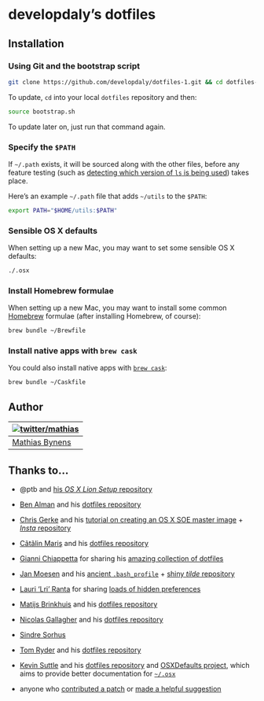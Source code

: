 # developdaly’s dotfiles

## Installation

### Using Git and the bootstrap script

```bash
git clone https://github.com/developdaly/dotfiles-1.git && cd dotfiles-1 && source bootstrap.sh
```

To update, `cd` into your local `dotfiles` repository and then:

```bash
source bootstrap.sh
```

To update later on, just run that command again.

### Specify the `$PATH`

If `~/.path` exists, it will be sourced along with the other files, before any feature testing (such as [detecting which version of `ls` is being used](https://github.com/mathiasbynens/dotfiles/blob/aff769fd75225d8f2e481185a71d5e05b76002dc/.aliases#L21-26)) takes place.

Here’s an example `~/.path` file that adds `~/utils` to the `$PATH`:

```bash
export PATH="$HOME/utils:$PATH"
```

### Sensible OS X defaults

When setting up a new Mac, you may want to set some sensible OS X defaults:

```bash
./.osx
```

### Install Homebrew formulae

When setting up a new Mac, you may want to install some common [Homebrew](http://brew.sh/) formulae (after installing Homebrew, of course):

```bash
brew bundle ~/Brewfile
```

### Install native apps with `brew cask`

You could also install native apps with [`brew cask`](https://github.com/phinze/homebrew-cask):

```bash
brew bundle ~/Caskfile
```

## Author

| [![twitter/mathias](http://gravatar.com/avatar/24e08a9ea84deb17ae121074d0f17125?s=70)](http://twitter.com/mathias "Follow @mathias on Twitter") |
|---|
| [Mathias Bynens](http://mathiasbynens.be/) |

## Thanks to…

* @ptb and [his _OS X Lion Setup_ repository](https://github.com/ptb/Mac-OS-X-Lion-Setup)
* [Ben Alman](http://benalman.com/) and his [dotfiles repository](https://github.com/cowboy/dotfiles)
* [Chris Gerke](http://www.randomsquared.com/) and his [tutorial on creating an OS X SOE master image](http://chris-gerke.blogspot.com/2012/04/mac-osx-soe-master-image-day-7.html) + [_Insta_ repository](https://github.com/cgerke/Insta)
* [Cãtãlin Mariş](https://github.com/alrra) and his [dotfiles repository](https://github.com/alrra/dotfiles)
* [Gianni Chiappetta](http://gf3.ca/) for sharing his [amazing collection of dotfiles](https://github.com/gf3/dotfiles)
* [Jan Moesen](http://jan.moesen.nu/) and his [ancient `.bash_profile`](https://gist.github.com/1156154) + [shiny _tilde_ repository](https://github.com/janmoesen/tilde)
* [Lauri ‘Lri’ Ranta](http://lri.me/) for sharing [loads of hidden preferences](http://osxnotes.net/defaults.html)
* [Matijs Brinkhuis](http://hotfusion.nl/) and his [dotfiles repository](https://github.com/matijs/dotfiles)
* [Nicolas Gallagher](http://nicolasgallagher.com/) and his [dotfiles repository](https://github.com/necolas/dotfiles)
* [Sindre Sorhus](http://sindresorhus.com/)
* [Tom Ryder](http://blog.sanctum.geek.nz/) and his [dotfiles repository](https://github.com/tejr/dotfiles)
* [Kevin Suttle](http://kevinsuttle.com/) and his [dotfiles repository](https://github.com/kevinSuttle/dotfiles) and [OSXDefaults project](https://github.com/kevinSuttle/OSXDefaults), which aims to provide better documentation for [`~/.osx`](http://mths.be/osx)

* anyone who [contributed a patch](https://github.com/mathiasbynens/dotfiles/contributors) or [made a helpful suggestion](https://github.com/mathiasbynens/dotfiles/issues)
